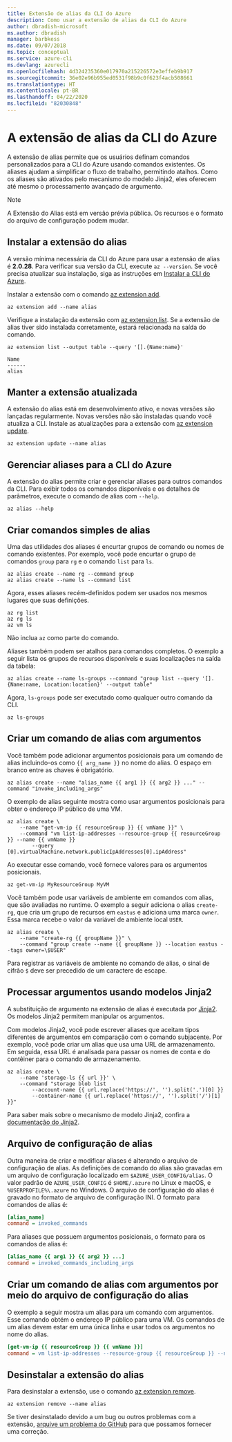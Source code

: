 ```yaml
---
title: Extensão de alias da CLI do Azure
description: Como usar a extensão de alias da CLI do Azure
author: dbradish-microsoft
ms.author: dbradish
manager: barbkess
ms.date: 09/07/2018
ms.topic: conceptual
ms.service: azure-cli
ms.devlang: azurecli
ms.openlocfilehash: 4d324235360e017970a215226572e3effeb9b917
ms.sourcegitcommit: 36e02e96b955ed0531f98b9c0f623f4acb508661
ms.translationtype: HT
ms.contentlocale: pt-BR
ms.lasthandoff: 04/22/2020
ms.locfileid: "82030848"
---
```

# <a name="the-azure-cli-alias-extension"></a>A extensão de alias da CLI do Azure

A extensão de alias permite que os usuários definam comandos personalizados para a CLI do Azure usando comandos existentes. Os aliases ajudam a simplificar o fluxo de trabalho, permitindo atalhos. Como os aliases são ativados pelo mecanismo do modelo Jinja2, eles oferecem até mesmo o processamento avançado de argumento.

> [!NOTE]
> A Extensão do Alias está em versão prévia pública. Os recursos e o formato do arquivo de configuração podem mudar.

## <a name="install-the-alias-extension"></a>Instalar a extensão do alias

A versão mínima necessária da CLI do Azure para usar a extensão de alias é **2.0.28**. Para verificar sua versão da CLI, execute `az --version`. Se você precisa atualizar sua instalação, siga as instruções em [Instalar a CLI do Azure](./install-azure-cli.md).

Instalar a extensão com o comando [az extension add](/cli/azure/extension#az-extension-add).

```azurecli-interactive
az extension add --name alias
```

Verifique a instalação da extensão com [az extension list](/cli/azure/extension#az-extension-list). Se a extensão de alias tiver sido instalada corretamente, estará relacionada na saída do comando.

```azurecli-interactive
az extension list --output table --query '[].{Name:name}'
```

```output
Name
------
alias
```

## <a name="keep-the-extension-up-to-date"></a>Manter a extensão atualizada

A extensão do alias está em desenvolvimento ativo, e novas versões são lançadas regularmente. Novas versões não são instaladas quando você atualiza a CLI. Instale as atualizações para a extensão com [az extension update](/cli/azure/extension#az-extension-update).

```azurecli-interactive
az extension update --name alias
```

## <a name="manage-aliases-for-the-azure-cli"></a>Gerenciar aliases para a CLI do Azure

A extensão do alias permite criar e gerenciar aliases para outros comandos da CLI. Para exibir todos os comandos disponíveis e os detalhes de parâmetros, execute o comando de alias com `--help`.

```azurecli-interactive
az alias --help
```

## <a name="create-simple-alias-commands"></a>Criar comandos simples de alias

Uma das utilidades dos aliases é encurtar grupos de comando ou nomes de comando existentes. Por exemplo, você pode encurtar o grupo de comandos `group` para `rg` e o comando `list` para `ls`.

```azurecli-interactive
az alias create --name rg --command group
az alias create --name ls --command list
```

Agora, esses aliases recém-definidos podem ser usados nos mesmos lugares que suas definições.

```azurecli-interactive
az rg list
az rg ls
az vm ls
```

Não inclua `az` como parte do comando.

Aliases também podem ser atalhos para comandos completos. O exemplo a seguir lista os grupos de recursos disponíveis e suas localizações na saída da tabela:

```azurecli-interactive
az alias create --name ls-groups --command "group list --query '[].{Name:name, Location:location}' --output table"
```

Agora, `ls-groups` pode ser executado como qualquer outro comando da CLI.

```azurecli-interactive
az ls-groups
```

## <a name="create-an-alias-command-with-arguments"></a>Criar um comando de alias com argumentos

Você também pode adicionar argumentos posicionais para um comando de alias incluindo-os como `{{ arg_name }}` no nome do alias. O espaço em branco entre as chaves é obrigatório.

```azurecli-interactive
az alias create --name "alias_name {{ arg1 }} {{ arg2 }} ..." --command "invoke_including_args"
```

O exemplo de alias seguinte mostra como usar argumentos posicionais para obter o endereço IP público de uma VM.

```azurecli-interactive
az alias create \
    --name "get-vm-ip {{ resourceGroup }} {{ vmName }}" \
    --command "vm list-ip-addresses --resource-group {{ resourceGroup }} --name {{ vmName }}
        --query [0].virtualMachine.network.publicIpAddresses[0].ipAddress"
```

Ao executar esse comando, você fornece valores para os argumentos posicionais.

```azurecli-interactive
az get-vm-ip MyResourceGroup MyVM
```

Você também pode usar variáveis de ambiente em comandos com alias, que são avaliadas no runtime. O exemplo a seguir adiciona o alias `create-rg`, que cria um grupo de recursos em `eastus` e adiciona uma marca `owner`. Essa marca recebe o valor da variável de ambiente local `USER`.

```azurecli-interactive
az alias create \
    --name "create-rg {{ groupName }}" \
    --command "group create --name {{ groupName }} --location eastus --tags owner=\$USER"
```

Para registrar as variáveis de ambiente no comando de alias, o sinal de cifrão `$` deve ser precedido de um caractere de escape.

## <a name="process-arguments-using-jinja2-templates"></a>Processar argumentos usando modelos Jinja2

A substituição de argumento na extensão de alias é executada por [Jinja2](http://jinja.pocoo.org/docs/2.10/). Os modelos Jinja2 permitem manipular os argumentos.

Com modelos Jinja2, você pode escrever aliases que aceitam tipos diferentes de argumentos em comparação com o comando subjacente. Por exemplo, você pode criar um alias que usa uma URL de armazenamento. Em seguida, essa URL é analisada para passar os nomes de conta e do contêiner para o comando de armazenamento.

```azurecli-interactive
az alias create \
    --name 'storage-ls {{ url }}' \
    --command "storage blob list
        --account-name {{ url.replace('https://', '').split('.')[0] }}
        --container-name {{ url.replace('https://', '').split('/')[1] }}"
```

Para saber mais sobre o mecanismo de modelo Jinja2, confira a [documentação do Jinja2](http://jinja.pocoo.org/docs/2.10/templates/).

## <a name="alias-configuration-file"></a>Arquivo de configuração de alias

Outra maneira de criar e modificar aliases é alterando o arquivo de configuração de alias. As definições de comando do alias são gravadas em um arquivo de configuração localizado em `$AZURE_USER_CONFIG/alias`. O valor padrão de `AZURE_USER_CONFIG` é `$HOME/.azure` no Linux e macOS, e `%USERPROFILE%\.azure` no Windows. O arquivo de configuração do alias é gravado no formato de arquivo de configuração INI. O formato para comandos de alias é:

```ini
[alias_name]
command = invoked_commands
```

Para aliases que possuem argumentos posicionais, o formato para os comandos de alias é:

```ini
[alias_name {{ arg1 }} {{ arg2 }} ...]
command = invoked_commands_including_args
```

## <a name="create-an-alias-command-with-arguments-via-the-alias-configuration-file"></a>Criar um comando de alias com argumentos por meio do arquivo de configuração do alias

O exemplo a seguir mostra um alias para um comando com argumentos. Esse comando obtém o endereço IP público para uma VM. Os comandos de um alias devem estar em uma única linha e usar todos os argumentos no nome do alias.

```ini
[get-vm-ip {{ resourceGroup }} {{ vmName }}]
command = vm list-ip-addresses --resource-group {{ resourceGroup }} --name {{ vmName }} --query [0].virtualMachine.network.publicIpAddresses[0].ipAddress
```

## <a name="uninstall-the-alias-extension"></a>Desinstalar a extensão do alias

Para desinstalar a extensão, use o comando [az extension remove](/cli/azure/extension#az-extension-remove).

```azurecli-interactive
az extension remove --name alias
```

Se tiver desinstalado devido a um bug ou outros problemas com a extensão, [arquive um problema do GitHub](https://github.com/Azure/azure-cli-extensions/issues) para que possamos fornecer uma correção.
